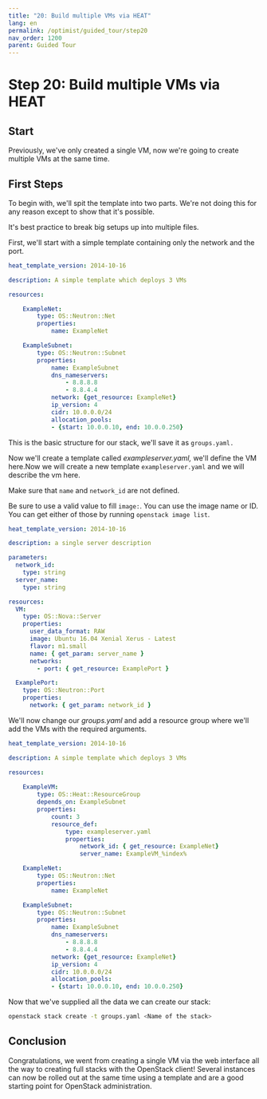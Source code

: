 ```yaml
---
title: "20: Build multiple VMs via HEAT"
lang: en
permalink: /optimist/guided_tour/step20
nav_order: 1200
parent: Guided Tour
---
```


Step 20: Build multiple VMs via HEAT
====================================

Start
-----

Previously, we've only created a single VM, now we're going to create
multiple VMs at the same time.

First Steps
-----------

To begin with, we'll spit the template into two parts. We're not doing
this for any reason except to show that it's possible.

It's best practice to break big setups up into multiple files.

First, we'll start with a simple template containing only the network
and the port.

```yaml
heat_template_version: 2014-10-16

description: A simple template which deploys 3 VMs

resources:

    ExampleNet:
        type: OS::Neutron::Net
        properties:
            name: ExampleNet

    ExampleSubnet:
        type: OS::Neutron::Subnet
        properties:
            name: ExampleSubnet
            dns_nameservers:
                - 8.8.8.8
                - 8.8.4.4
            network: {get_resource: ExampleNet}
            ip_version: 4
            cidr: 10.0.0.0/24
            allocation_pools:
            - {start: 10.0.0.10, end: 10.0.0.250}
```

This is the basic structure for our stack, we'll save it as `groups.yaml.`

Now we'll create a template called *exampleserver.yaml,* we'll define
the VM here.Now we will create a new template `exampleserver.yaml` and
we will describe the vm here. 

Make sure that `name` and `network_id` are not defined.

Be sure to use a valid value to fill `image:`. You can use the image name or ID.
You can get either of those by running `openstack image list`.

```yaml
heat_template_version: 2014-10-16

description: a single server description

parameters:
  network_id:
    type: string
  server_name:
    type: string

resources:
  VM:
    type: OS::Nova::Server
    properties:
      user_data_format: RAW
      image: Ubuntu 16.04 Xenial Xerus - Latest
      flavor: m1.small
      name: { get_param: server_name }
      networks:
        - port: { get_resource: ExamplePort }

  ExamplePort:
    type: OS::Neutron::Port
    properties:
      network: { get_param: network_id }
```

We'll now change our *groups.yaml* and add a resource group where we'll add
the VMs with the required arguments.

```yaml
heat_template_version: 2014-10-16

description: A simple template which deploys 3 VMs

resources:
 
    ExampleVM:
        type: OS::Heat::ResourceGroup
        depends_on: ExampleSubnet
        properties:
            count: 3
            resource_def:
                type: exampleserver.yaml
                properties:
                    network_id: { get_resource: ExampleNet}
                    server_name: ExampleVM_%index%

    ExampleNet:
        type: OS::Neutron::Net
        properties:
            name: ExampleNet

    ExampleSubnet:
        type: OS::Neutron::Subnet
        properties:
            name: ExampleSubnet
            dns_nameservers:
                - 8.8.8.8
                - 8.8.4.4
            network: {get_resource: ExampleNet}
            ip_version: 4
            cidr: 10.0.0.0/24
            allocation_pools:
            - {start: 10.0.0.10, end: 10.0.0.250}
```

Now that we've supplied all the data we can create our stack:

```bash
openstack stack create -t groups.yaml <Name of the stack>
```

Conclusion
----------

Congratulations, we went from creating a single VM via the web interface
all the way to creating full stacks with the OpenStack client! Several instances can now be rolled out at the same time using a template and are a good starting point for OpenStack administration. 

